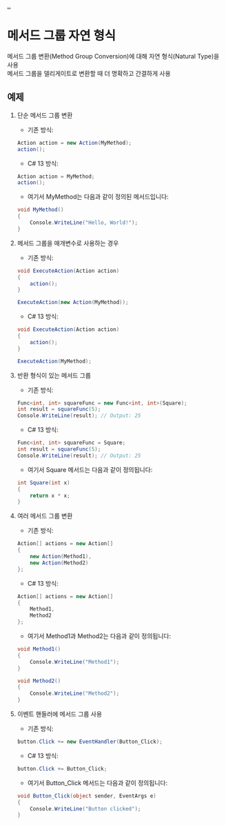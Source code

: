 [..](../README.md)

# 메서드 그룹 자연 형식

메서드 그룹 변환(Method Group Conversion)에 대해 자연 형식(Natural Type)을 사용</br>
메서드 그룹을 델리게이트로 변환할 때 더 명확하고 간결하게 사용

## 예제

1. 단순 메서드 그룹 변환

    - 기존 방식:
    ```cs
    Action action = new Action(MyMethod);
    action();
    ```

    - C# 13 방식:
    ```cs
    Action action = MyMethod;
    action();
    ```

    - 여기서 MyMethod는 다음과 같이 정의된 메서드입니다:
    ```cs
    void MyMethod()
    {
        Console.WriteLine("Hello, World!");
    }
    ```

2. 메서드 그룹을 매개변수로 사용하는 경우

    - 기존 방식:
    ```cs
    void ExecuteAction(Action action)
    {
        action();
    }

    ExecuteAction(new Action(MyMethod));
    ```

    - C# 13 방식:
    ```cs
    void ExecuteAction(Action action)
    {
        action();
    }

    ExecuteAction(MyMethod);
    ```

3. 반환 형식이 있는 메서드 그룹

    - 기존 방식:
    ```cs
    Func<int, int> squareFunc = new Func<int, int>(Square);
    int result = squareFunc(5);
    Console.WriteLine(result); // Output: 25
    ```

    - C# 13 방식:
    ```cs
    Func<int, int> squareFunc = Square;
    int result = squareFunc(5);
    Console.WriteLine(result); // Output: 25
    ```

    - 여기서 Square 메서드는 다음과 같이 정의됩니다:
    ```cs
    int Square(int x)
    {
        return x * x;
    }
    ```

4. 여러 메서드 그룹 변환

    - 기존 방식:
    ```cs
    Action[] actions = new Action[]
    {
        new Action(Method1),
        new Action(Method2)
    };
    ```

    - C# 13 방식:
    ```cs
    Action[] actions = new Action[]
    {
        Method1,
        Method2
    };
    ```

    - 여기서 Method1과 Method2는 다음과 같이 정의됩니다:
    ```cs
    void Method1()
    {
        Console.WriteLine("Method1");
    }

    void Method2()
    {
        Console.WriteLine("Method2");
    }
    ```

5. 이벤트 핸들러에 메서드 그룹 사용

    - 기존 방식:
    ```cs
    button.Click += new EventHandler(Button_Click);
    ```

    - C# 13 방식:
    ```cs
    button.Click += Button_Click;
    ```

    - 여기서 Button_Click 메서드는 다음과 같이 정의됩니다:
    ```cs
    void Button_Click(object sender, EventArgs e)
    {
        Console.WriteLine("Button clicked");
    }
    ```
